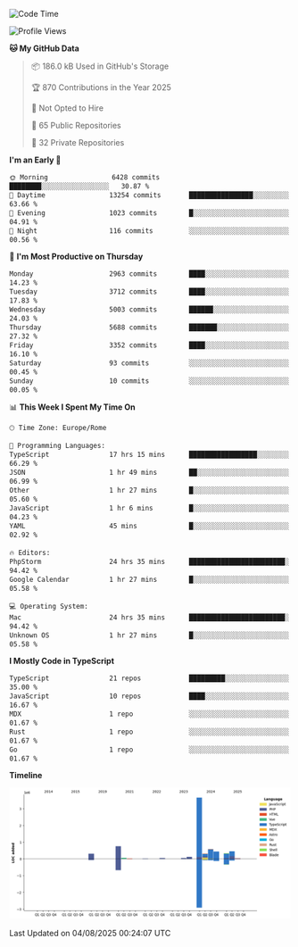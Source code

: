 <!--START_SECTION:waka-->
![Code Time](http://img.shields.io/badge/Code%20Time-6%2C148%20hrs%2013%20mins-blue)

![Profile Views](http://img.shields.io/badge/Profile%20Views-0-blue)

**🐱 My GitHub Data** 

> 📦 186.0 kB Used in GitHub's Storage 
 > 
> 🏆 870 Contributions in the Year 2025
 > 
> 🚫 Not Opted to Hire
 > 
> 📜 65 Public Repositories 
 > 
> 🔑 32 Private Repositories 
 > 
**I'm an Early 🐤** 

```text
🌞 Morning                6428 commits        ████████░░░░░░░░░░░░░░░░░   30.87 % 
🌆 Daytime                13254 commits       ████████████████░░░░░░░░░   63.66 % 
🌃 Evening                1023 commits        █░░░░░░░░░░░░░░░░░░░░░░░░   04.91 % 
🌙 Night                  116 commits         ░░░░░░░░░░░░░░░░░░░░░░░░░   00.56 % 
```
📅 **I'm Most Productive on Thursday** 

```text
Monday                   2963 commits        ████░░░░░░░░░░░░░░░░░░░░░   14.23 % 
Tuesday                  3712 commits        ████░░░░░░░░░░░░░░░░░░░░░   17.83 % 
Wednesday                5003 commits        ██████░░░░░░░░░░░░░░░░░░░   24.03 % 
Thursday                 5688 commits        ███████░░░░░░░░░░░░░░░░░░   27.32 % 
Friday                   3352 commits        ████░░░░░░░░░░░░░░░░░░░░░   16.10 % 
Saturday                 93 commits          ░░░░░░░░░░░░░░░░░░░░░░░░░   00.45 % 
Sunday                   10 commits          ░░░░░░░░░░░░░░░░░░░░░░░░░   00.05 % 
```


📊 **This Week I Spent My Time On** 

```text
🕑︎ Time Zone: Europe/Rome

💬 Programming Languages: 
TypeScript               17 hrs 15 mins      █████████████████░░░░░░░░   66.29 % 
JSON                     1 hr 49 mins        ██░░░░░░░░░░░░░░░░░░░░░░░   06.99 % 
Other                    1 hr 27 mins        █░░░░░░░░░░░░░░░░░░░░░░░░   05.60 % 
JavaScript               1 hr 6 mins         █░░░░░░░░░░░░░░░░░░░░░░░░   04.23 % 
YAML                     45 mins             █░░░░░░░░░░░░░░░░░░░░░░░░   02.92 % 

🔥 Editors: 
PhpStorm                 24 hrs 35 mins      ████████████████████████░   94.42 % 
Google Calendar          1 hr 27 mins        █░░░░░░░░░░░░░░░░░░░░░░░░   05.58 % 

💻 Operating System: 
Mac                      24 hrs 35 mins      ████████████████████████░   94.42 % 
Unknown OS               1 hr 27 mins        █░░░░░░░░░░░░░░░░░░░░░░░░   05.58 % 
```

**I Mostly Code in TypeScript** 

```text
TypeScript               21 repos            █████████░░░░░░░░░░░░░░░░   35.00 % 
JavaScript               10 repos            ████░░░░░░░░░░░░░░░░░░░░░   16.67 % 
MDX                      1 repo              ░░░░░░░░░░░░░░░░░░░░░░░░░   01.67 % 
Rust                     1 repo              ░░░░░░░░░░░░░░░░░░░░░░░░░   01.67 % 
Go                       1 repo              ░░░░░░░░░░░░░░░░░░░░░░░░░   01.67 % 
```



**Timeline**

![Lines of Code chart](https://raw.githubusercontent.com/frnwtr/frnwtr/main/assets/bar_graph.png)


 Last Updated on 04/08/2025 00:24:07 UTC
<!--END_SECTION:waka-->